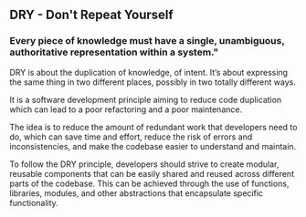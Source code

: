 ## DRY - Don't Repeat Yourself
### Every piece of knowledge must have a single, unambiguous, authoritative representation within a system."

DRY is about the duplication of knowledge, of intent. It’s about expressing the same thing in two different places, possibly in two totally different ways. <br>

It is a software development principle aiming to reduce code duplication which can lead to a poor refactoring and a poor maintenance.

The idea is to reduce the amount of redundant work that developers need to do, which can save time and effort, reduce the risk of errors and inconsistencies, and make the codebase easier to understand and maintain.

To follow the DRY principle, developers should strive to create modular, reusable components that can be easily shared and reused across different parts of the codebase. This can be achieved through the use of functions, libraries, modules, and other abstractions that encapsulate specific functionality.
